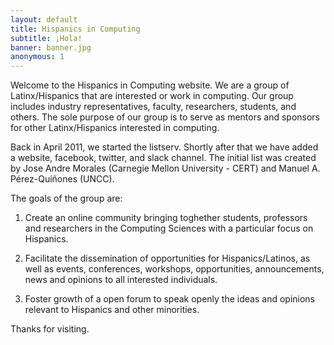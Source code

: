 ```yaml
---
layout: default
title: Hispanics in Computing
subtitle: ¡Hola!
banner: banner.jpg
anonymous: 1
---
```


Welcome to the Hispanics in Computing website. We are a group of Latinx/Hispanics that are interested or work in computing. Our group includes industry representatives, faculty, researchers, students, and others. The sole purpose of our group is to serve as mentors and sponsors for other Latinx/Hispanics interested in computing.

Back in April 2011, we started the listserv. Shortly after that we have added a website, facebook, twitter, and slack channel. The initial list was created by Jose Andre Morales (Carnegie Mellon University - CERT) and Manuel A. Pérez-Quiñones (UNCC).

The goals of the group are:

1. Create an online community bringing toghether students, professors and researchers in the Computing Sciences with a particular focus on Hispanics.

2. Facilitate the dissemination of opportunities for Hispanics/Latinos, as well as events, conferences, workshops, opportunities, announcements, news and opinions to all interested individuals.

3. Foster growth of a open forum to speak openly the ideas and opinions relevant to Hispanics and other minorities.

Thanks for visiting.
